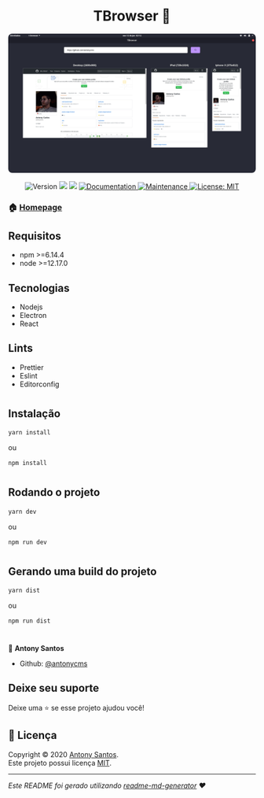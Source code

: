 <h1 align="center">TBrowser 👋</h1>

<div align="center">
  <img style="border-radius: 8px;" src="./assets/print.png"/>
</div>

<p align="center">
  <img alt="Version" src="https://img.shields.io/badge/version-1.0.0-blue.svg?cacheSeconds=2592000" />
  <img src="https://img.shields.io/badge/npm-%3E%3D6.14.4-blue.svg" />
  <img src="https://img.shields.io/badge/node-%3E%3D12.17.0-blue.svg" />
  <a href="https://github.com/kefranabg/readme-md-generator#readme" target="_blank">
    <img alt="Documentation" src="https://img.shields.io/badge/documentation-yes-brightgreen.svg" />
  </a>
  <a href="https://github.com/kefranabg/readme-md-generator/graphs/commit-activity" target="_blank">
    <img alt="Maintenance" src="https://img.shields.io/badge/Maintained%3F-yes-green.svg" />
  </a>
  <a href="https://github.com/antonycms/t-browser/blob/master/LICENSE" target="_blank">
    <img alt="License: MIT" src="https://img.shields.io/github/license/antonycms/t-browser" />
  </a>
</p>

<!-- > Projeto Ecoleta, realizado durante o evento Next Level Week da Rocketseat -->

### 🏠 [Homepage](https://github.com/antonycms/t-browser)


## Requisitos

- npm >=6.14.4
- node >=12.17.0

## Tecnologias
- Nodejs
- Electron
- React

## Lints
- Prettier
- Eslint
- Editorconfig

#
## Instalação

```sh
yarn install
```
ou
```sh
npm install
```
#
## Rodando o projeto

```sh
yarn dev
```
ou
```sh
npm run dev
```

#
## Gerando uma build do projeto

```sh
yarn dist
```
ou
```sh
npm run dist
```

#

👤 **Antony Santos**

* Github: [@antonycms](https://github.com/antonycms)

## Deixe seu suporte

Deixe uma ⭐️ se esse projeto ajudou você!

## 📝 Licença

Copyright © 2020 [Antony Santos](https://github.com/antonycms).<br />
Este projeto possui licença [MIT](https://github.com/antonycms/t-browser/blob/master/LICENSE).

***
_Este README foi gerado utilizando [readme-md-generator](https://github.com/kefranabg/readme-md-generator) ❤️_